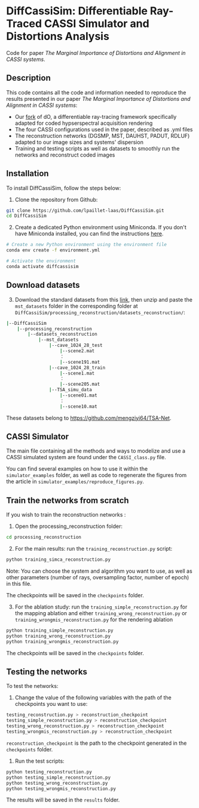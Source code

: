 # DiffCassiSim: Differentiable Ray-Traced CASSI Simulator and Distortions Analysis 
Code for paper _The Marginal Importance of Distortions and Alignment in CASSI systems_.

## Description

This code contains all the code and information needed to reproduce the results presented in our paper _The Marginal Importance of Distortions and Alignment in CASSI systems_:
- Our [fork](https://github.com/lpaillet-laas/DiffOptics) of dO, a differentiable ray-tracing framework specifically adapted for coded hypserspectral acquisition rendering
- The four CASSI configurations used in the paper, described as .yml files
- The reconstruction networks (DGSMP, MST, DAUHST, PADUT, RDLUF) adapted to our image sizes and systems' dispersion
- Training and testing scripts as well as datasets to smoothly run the networks and reconstruct coded images

## Installation

To install DiffCassiSim, follow the steps below:

1. Clone the repository from Github:

```bash
git clone https://github.com/lpaillet-laas/DiffCassiSim.git
cd DiffCassiSim
```

2. Create a dedicated Python environment using Miniconda. If you don't have Miniconda installed, you can find the instructions [here](https://docs.conda.io/projects/conda/en/latest/user-guide/install/linux.html).

```bash
# Create a new Python environment using the environment file
conda env create -f environment.yml

# Activate the environment
conda activate diffcassisim
```

## Download datasets

3. Download the standard datasets from this [link](https://partage.laas.fr/index.php/s/geUrFeV1tI32pCr), then unzip and paste the `mst_datasets` folder in the corresponding folder at `DiffCassiSim/processing_reconstruction/datasets_reconstruction/`:
```bash
|--DiffCassiSim
    |--processing_reconstruction
    	|--datasets_reconstruction
    	    |--mst_datasets
            	|--cave_1024_28_test
                    |--scene2.mat
                    ：  
                    |--scene191.mat
            	|--cave_1024_28_train
                    |--scene1.mat
                    ：  
                    |--scene205.mat
                |--TSA_simu_data
                    |--scene01.mat
                    ：
                    |--scene10.mat                    
```

These datasets belong to https://github.com/mengziyi64/TSA-Net.

## CASSI Simulator

The main file containing all the methods and ways to modelize and use a CASSI simulated system are found under the `CASSI_class.py` file.

You can find several examples on how to use it within the `simulator_examples` folder, as well as code to regenerate the figures from the article in `simulator_examples/reproduce_figures.py`.

## Train the networks from scratch

If you wish to train the reconstruction networks :
1. Open the processing_reconstruction folder:
```bash
cd processing_reconstruction
```

2. For the main results: run the `training_reconstruction.py` script:
```bash
python training_simca_reconstruction.py
```
Note: You can choose the system and algorithm you want to use, as well as other parameters (number of rays, oversampling factor, number of epoch) in this file.

The checkpoints will be saved in the ```checkpoints``` folder.

3. For the ablation study: run the `training_simple_reconstruction.py` for the mapping ablation and either `training_wrong_reconstruction.py` or `training_wrongmis_reconstruction.py` for the rendering ablation
```bash
python training_simple_reconstruction.py
python training_wrong_reconstruction.py
python training_wrongmis_reconstruction.py
```
The checkpoints will be saved in the ```checkpoints``` folder.

## Testing the networks

To test the networks:

1. Change the value of the following variables with the path of the checkpoints you want to use:
```bash
testing_reconstruction.py > reconstruction_checkpoint
testing_simple_reconstruction.py > reconstruction_checkpoint
testing_wrong_reconstruction.py > reconstruction_checkpoint
testing_wrongmis_reconstruction.py > reconstruction_checkpoint
```
```reconstruction_checkpoint``` is the path to the checkpoint generated in the ```checkpoints``` folder.

1. Run the test scripts:
```bash
python testing_reconstruction.py
python testing_simple_reconstruction.py
python testing_wrong_reconstruction.py
python testing_wrongmis_reconstruction.py
```
The results will be saved in the ```results``` folder.
